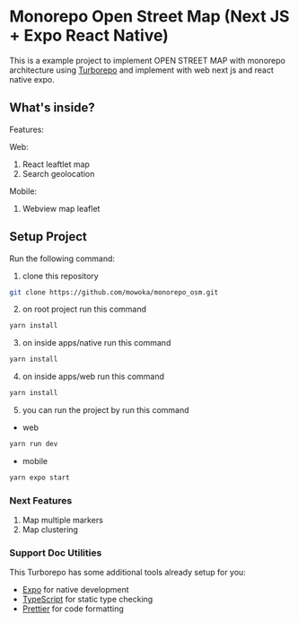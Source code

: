 # Monorepo Open Street Map (Next JS + Expo React Native)

This is a example project to implement OPEN STREET MAP with monorepo architecture using [Turborepo](https://turborepo.org/) and implement with
web next js and react native expo.

## What's inside?

Features:

Web:

1. React leaftlet map 
2. Search geolocation

Mobile:

1. Webview map leaflet

## Setup Project

Run the following command:

1. clone this repository

```sh
git clone https://github.com/mowoka/monorepo_osm.git
```

2. on root project run this command

```sh
yarn install
```

3. on inside apps/native run this command

```sh
yarn install
```

4. on inside apps/web run this command

```sh
yarn install
```

5. you can run the project by run this command

- web

```sh
yarn run dev
```

- mobile

```sh
yarn expo start
```

### Next Features

1. Map multiple markers
2. Map clustering

### Support Doc Utilities

This Turborepo has some additional tools already setup for you:

- [Expo](https://docs.expo.dev/) for native development
- [TypeScript](https://www.typescriptlang.org/) for static type checking
- [Prettier](https://prettier.io) for code formatting
